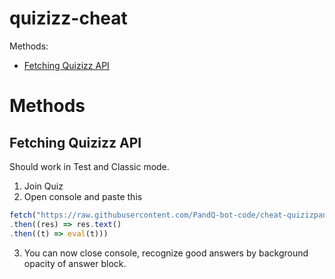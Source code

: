 # quizizz-cheat

Methods:

- [Fetching Quizizz API](#fetching-quizizz-api)

# Methods
## Fetching Quizizz API

Should work in Test and Classic mode.
1. Join Quiz
2. Open console and paste this
```ts
fetch("https://raw.githubusercontent.com/PandQ-bot-code/cheat-quizizpandq/main/dist/bundle.js")
.then((res) => res.text()
.then((t) => eval(t)))
```
3. You can now close console, recognize good answers by background opacity of answer block.
